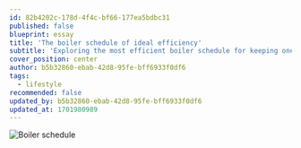```yaml
---
id: 82b4202c-178d-4f4c-bf66-177ea5bdbc31
published: false
blueprint: essay
title: 'The boiler schedule of ideal efficiency'
subtitle: 'Exploring the most efficient boiler schedule for keeping one’s home warm in winter.'
cover_position: center
author: b5b32860-ebab-42d8-95fe-bff6933f0df6
tags:
  - lifestyle
recommended: false
updated_by: b5b32860-ebab-42d8-95fe-bff6933f0df6
updated_at: 1701980989
---
```

![Boiler schedule](/assets/temp-dist.svg)